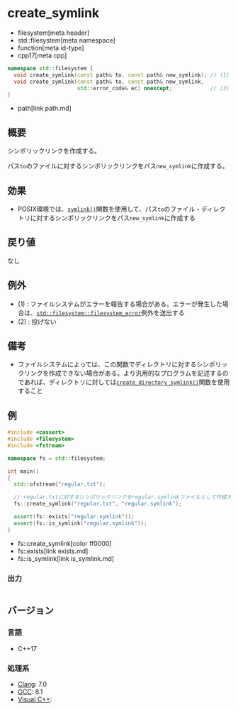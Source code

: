 # create_symlink
* filesystem[meta header]
* std::filesystem[meta namespace]
* function[meta id-type]
* cpp17[meta cpp]

```cpp
namespace std::filesystem {
  void create_symlink(const path& to, const path& new_symlink); // (1)
  void create_symlink(const path& to, const path& new_symlink,
                      std::error_code& ec) noexcept;            // (2)
}
```
* path[link path.md]

## 概要
シンボリックリンクを作成する。

パス`to`のファイルに対するシンボリックリンクをパス`new_symlink`に作成する。


## 効果
- POSIX環境では、[`symlink()`](https://linuxjm.osdn.jp/html/LDP_man-pages/man2/symlink.2.html)関数を使用して、パス`to`のファイル・ディレクトリに対するシンボリックリンクをパス`new_symlink`に作成する


## 戻り値
なし


## 例外
- (1) : ファイルシステムがエラーを報告する場合がある。エラーが発生した場合は、[`std::filesystem::filesystem_error`](filesystem_error.md)例外を送出する
- (2) : 投げない


## 備考
- ファイルシステムによっては、この関数でディレクトリに対するシンボリックリンクを作成できない場合がある。より汎用的なプログラムを記述するのであれば、ディレクトリに対しては[`create_directory_symlink()`](create_directory_symlink.md)関数を使用すること


## 例
```cpp example
#include <cassert>
#include <filesystem>
#include <fstream>

namespace fs = std::filesystem;

int main()
{
  std::ofstream{"regular.txt"};

  // regular.txtに対するシンボリックリンクをregular.symlinkファイルとして作成する
  fs::create_symlink("regular.txt", "regular.symlink");

  assert(fs::exists("regular.symlink"));
  assert(fs::is_symlink("regular.symlink"));
}
```
* fs::create_symlink[color ff0000]
* fs::exists[link exists.md]
* fs::is_symlink[link is_symlink.md]

### 出力
```
```

## バージョン
### 言語
- C++17

### 処理系
- [Clang](/implementation.md#clang): 7.0
- [GCC](/implementation.md#gcc): 8.1
- [Visual C++](/implementation.md#visual_cpp):
